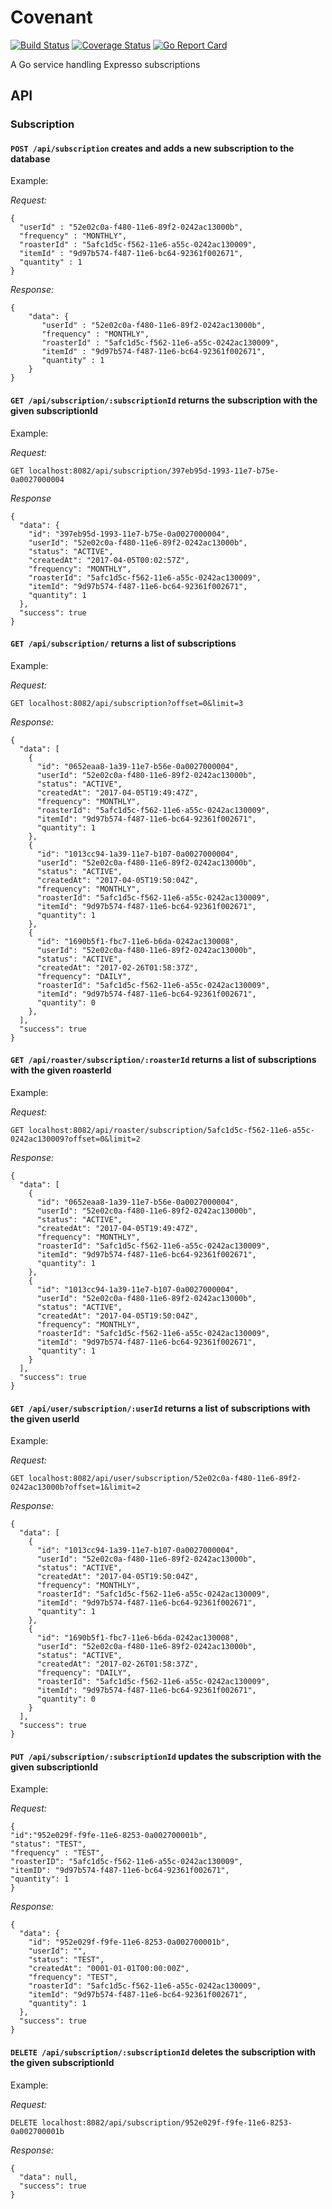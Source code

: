 # Covenant
[![Build Status](https://travis-ci.org/yuderekyu/covenant.svg?branch=master)](https://travis-ci.org/yuderekyu/covenant)
[![Coverage Status](https://coveralls.io/repos/github/yuderekyu/covenant/badge.svg?branch=master)](https://coveralls.io/github/yuderekyu/covenant?branch=master)
[![Go Report Card](https://goreportcard.com/badge/github.com/yuderekyu/covenant)](https://goreportcard.com/report/github.com/yuderekyu/covenant)

A Go service handling Expresso subscriptions

## API

### Subscription

#### `POST /api/subscription` creates and adds a new subscription to the database

Example:

*Request:*
```
{
  "userId" : "52e02c0a-f480-11e6-89f2-0242ac13000b",
  "frequency" : "MONTHLY",
  "roasterId" : "5afc1d5c-f562-11e6-a55c-0242ac130009",
  "itemId" : "9d97b574-f487-11e6-bc64-92361f002671",
  "quantity" : 1
}  
```

*Response:*
```
{
	"data": {
	   "userId" : "52e02c0a-f480-11e6-89f2-0242ac13000b",
       "frequency" : "MONTHLY",
       "roasterId" : "5afc1d5c-f562-11e6-a55c-0242ac130009",
       "itemId" : "9d97b574-f487-11e6-bc64-92361f002671",
       "quantity" : 1
	}
}
```

#### `GET /api/subscription/:subscriptionId` returns the subscription with the given subscriptionId

Example:

*Request:*
```
GET localhost:8082/api/subscription/397eb95d-1993-11e7-b75e-0a0027000004
```

*Response*
```
{
  "data": {
    "id": "397eb95d-1993-11e7-b75e-0a0027000004",
    "userId": "52e02c0a-f480-11e6-89f2-0242ac13000b",
    "status": "ACTIVE",
    "createdAt": "2017-04-05T00:02:57Z",
    "frequency": "MONTHLY",
    "roasterId": "5afc1d5c-f562-11e6-a55c-0242ac130009",
    "itemId": "9d97b574-f487-11e6-bc64-92361f002671",
    "quantity": 1
  },
  "success": true
}
```

#### `GET /api/subscription/` returns a list of subscriptions 

Example:

*Request:*
```
GET localhost:8082/api/subscription?offset=0&limit=3
```

*Response:*
```
{
  "data": [
    {
      "id": "0652eaa8-1a39-11e7-b56e-0a0027000004",
      "userId": "52e02c0a-f480-11e6-89f2-0242ac13000b",
      "status": "ACTIVE",
      "createdAt": "2017-04-05T19:49:47Z",
      "frequency": "MONTHLY",
      "roasterId": "5afc1d5c-f562-11e6-a55c-0242ac130009",
      "itemId": "9d97b574-f487-11e6-bc64-92361f002671",
      "quantity": 1
    },
    {
      "id": "1013cc94-1a39-11e7-b107-0a0027000004",
      "userId": "52e02c0a-f480-11e6-89f2-0242ac13000b",
      "status": "ACTIVE",
      "createdAt": "2017-04-05T19:50:04Z",
      "frequency": "MONTHLY",
      "roasterId": "5afc1d5c-f562-11e6-a55c-0242ac130009",
      "itemId": "9d97b574-f487-11e6-bc64-92361f002671",
      "quantity": 1
    },
    {
      "id": "1690b5f1-fbc7-11e6-b6da-0242ac130008",
      "userId": "52e02c0a-f480-11e6-89f2-0242ac13000b",
      "status": "ACTIVE",
      "createdAt": "2017-02-26T01:58:37Z",
      "frequency": "DAILY",
      "roasterId": "5afc1d5c-f562-11e6-a55c-0242ac130009",
      "itemId": "9d97b574-f487-11e6-bc64-92361f002671",
      "quantity": 0
    },
  ],
  "success": true
}
```

#### `GET /api/roaster/subscription/:roasterId` returns a list of subscriptions with the given roasterId

Example:

*Request:*
```
GET localhost:8082/api/roaster/subscription/5afc1d5c-f562-11e6-a55c-0242ac130009?offset=0&limit=2
```

*Response:*
```
{
  "data": [
    {
      "id": "0652eaa8-1a39-11e7-b56e-0a0027000004",
      "userId": "52e02c0a-f480-11e6-89f2-0242ac13000b",
      "status": "ACTIVE",
      "createdAt": "2017-04-05T19:49:47Z",
      "frequency": "MONTHLY",
      "roasterId": "5afc1d5c-f562-11e6-a55c-0242ac130009",
      "itemId": "9d97b574-f487-11e6-bc64-92361f002671",
      "quantity": 1
    },
    {
      "id": "1013cc94-1a39-11e7-b107-0a0027000004",
      "userId": "52e02c0a-f480-11e6-89f2-0242ac13000b",
      "status": "ACTIVE",
      "createdAt": "2017-04-05T19:50:04Z",
      "frequency": "MONTHLY",
      "roasterId": "5afc1d5c-f562-11e6-a55c-0242ac130009",
      "itemId": "9d97b574-f487-11e6-bc64-92361f002671",
      "quantity": 1
    }
  ],
  "success": true
}
```

#### `GET /api/user/subscription/:userId` returns a list of subscriptions with the given userId

Example:

*Request:*
```
GET localhost:8082/api/user/subscription/52e02c0a-f480-11e6-89f2-0242ac13000b?offset=1&limit=2
```

*Response:*
```
{
  "data": [
    {
      "id": "1013cc94-1a39-11e7-b107-0a0027000004",
      "userId": "52e02c0a-f480-11e6-89f2-0242ac13000b",
      "status": "ACTIVE",
      "createdAt": "2017-04-05T19:50:04Z",
      "frequency": "MONTHLY",
      "roasterId": "5afc1d5c-f562-11e6-a55c-0242ac130009",
      "itemId": "9d97b574-f487-11e6-bc64-92361f002671",
      "quantity": 1
    },
    {
      "id": "1690b5f1-fbc7-11e6-b6da-0242ac130008",
      "userId": "52e02c0a-f480-11e6-89f2-0242ac13000b",
      "status": "ACTIVE",
      "createdAt": "2017-02-26T01:58:37Z",
      "frequency": "DAILY",
      "roasterId": "5afc1d5c-f562-11e6-a55c-0242ac130009",
      "itemId": "9d97b574-f487-11e6-bc64-92361f002671",
      "quantity": 0
    }
  ],
  "success": true
}
```

#### `PUT /api/subscription/:subscriptionId` updates the subscription with the given subscriptionId

Example:

*Request:*
```
{
"id":"952e029f-f9fe-11e6-8253-0a002700001b",
"status": "TEST",
"frequency" : "TEST",
"roasterID": "5afc1d5c-f562-11e6-a55c-0242ac130009",
"itemID": "9d97b574-f487-11e6-bc64-92361f002671",
"quantity": 1
}
```

*Response:*
```
{
  "data": {
    "id": "952e029f-f9fe-11e6-8253-0a002700001b",
    "userId": "",
    "status": "TEST",
    "createdAt": "0001-01-01T00:00:00Z",
    "frequency": "TEST",
    "roasterId": "5afc1d5c-f562-11e6-a55c-0242ac130009",
    "itemId": "9d97b574-f487-11e6-bc64-92361f002671",
    "quantity": 1
  },
  "success": true
}
```
#### `DELETE /api/subscription/:subscriptionId` deletes the subscription with the given subscriptionId

Example:

*Request:*
```
DELETE localhost:8082/api/subscription/952e029f-f9fe-11e6-8253-0a002700001b
```

*Response:*
```
{
  "data": null,
  "success": true
}
```